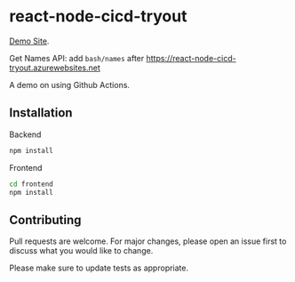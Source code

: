 # react-node-cicd-tryout

[Demo Site](https://react-node-cicd-tryout.azurewebsites.net).

Get Names API: add ```bash/names``` after https://react-node-cicd-tryout.azurewebsites.net

A demo on using Github Actions.

## Installation
Backend
```bash
npm install
```
Frontend

```bash
cd frontend
npm install
```

## Contributing
Pull requests are welcome. For major changes, please open an issue first to discuss what you would like to change.

Please make sure to update tests as appropriate.

